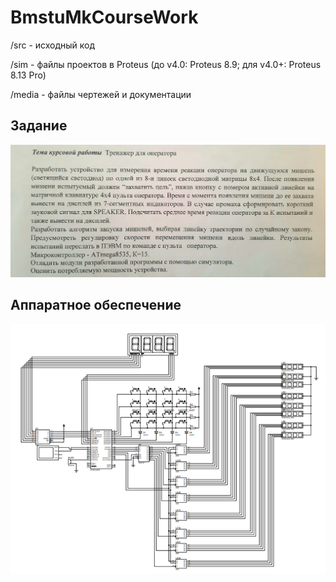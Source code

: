 # BmstuMkCourseWork

/src - исходный код

/sim - файлы проектов в Proteus (до v4.0: Proteus 8.9; для v4.0+: Proteus 8.13 Pro)

/media - файлы чертежей и документации

## Задание

![](./media/task.jpg)

## Аппаратное обеспечение

![](./media/trainerV5_1.PNG)